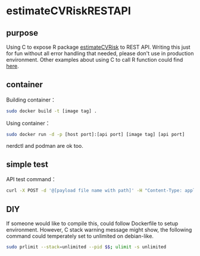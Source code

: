 # estimateCVRiskRESTAPI
## purpose
Using C to expose R package [estimateCVRisk](https://github.com/DGruen89/estimateCVRisk.git) to REST API. Writing this just for fun without all error handling that needed, please don't use in production environment. Other examples about using C to call R function could find [here](https://github.com/wch/r-source/tree/trunk/tests/Embedding).

## container
Building container：
```sh
sudo docker build -t [image tag] .
```

Using container：
```sh
sudo docker run -d -p [host port]:[api port] [image tag] [api port]
```

nerdctl and podman are ok too.

## simple test
API test command：
```sh
curl -X POST -d '@[payload file name with path]' -H "Content-Type: application/json" http://[IP]:[api port]
```

## DIY
If someone would like to compile this, could follow Dockerfile to setup environment.
However, C stack warning message might show, the following command could temperately set to unlimited on debian-like.
```sh
sudo prlimit --stack=unlimited --pid $$; ulimit -s unlimited
```
